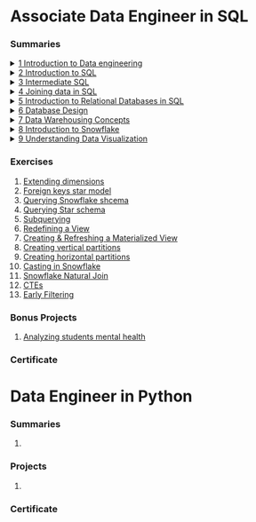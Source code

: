 # Associate Data Engineer in SQL

### Summaries

<details>
    <summary><a href="Courses/DE%20Asociate/1-Understanding%20DE/Understanding%20Data%20Engineering.md"> 1 Introduction to Data engineering </a></summary>

- [Data Structures](Courses/DE%20Asociate/1-Understanding%20DE/Understanding%20Data%20Engineering.md#data-structures)
- [SQL Databases](Courses/DE%20Asociate/1-Understanding%20DE/Understanding%20Data%20Engineering.md#sql-databases)
- [Data Lakes and Data Warehouses](Courses/DE%20Asociate/1-Understanding%20DE/Understanding%20Data%20Engineering.md#data-lakes-and-data-warehouses)
- [Processing Data](Courses/DE%20Asociate/1-Understanding%20DE/Understanding%20Data%20Engineering.md#processing-data)
- [Scheduling Data](Courses/DE%20Asociate/1-Understanding%20DE/Understanding%20Data%20Engineering.md#scheduling-data)
- [Parallel Computing](Courses/DE%20Asociate/1-Understanding%20DE/Understanding%20Data%20Engineering.md#parallel-computing)
- [Cloud Computing](Courses/DE%20Asociate/1-Understanding%20DE/Understanding%20Data%20Engineering.md#cloud-computing)
</details>

<details>
    <summary><a href="Courses/DE%20Asociate/2-Introduction%20to%20SQL/Intro%20to%20SQL.md"> 2 Introduction to SQL </a></summary>

- [Databases](Courses/DE%20Asociate/2-Introduction%20to%20SQL/Intro%20to%20SQL.md#databases)
- [Tables](Courses/DE%20Asociate/2-Introduction%20to%20SQL/Intro%20to%20SQL.md#tables)
- [Data](Courses/DE%20Asociate/2-Introduction%20to%20SQL/Intro%20to%20SQL.md#data)
- [Introducing Queries](Courses/DE%20Asociate/2-Introduction%20to%20SQL/Intro%20to%20SQL.md#introducing-queries)
</details>

<details>
    <summary><a href="Courses/DE%20Asociate/3-Intermediate%20SQL/Intermediate%20SQL.md"> 3 Intermediate SQL </a></summary>

- [Order of Execution](Courses/DE%20Asociate/3-Intermediate%20SQL/Intermediate%20SQL.md#order-of-execution)
- [Formatting](Courses/DE%20Asociate/3-Intermediate%20SQL/Intermediate%20SQL.md#formatting)
- [Order of Execution](Courses/DE%20Asociate/3-Intermediate%20SQL/Intermediate%20SQL.md#order-of-execution)
- [Filtering / WHERE](Courses/DE%20Asociate/3-Intermediate%20SQL/Intermediate%20SQL.md#filtering-/-where)
- [Count](Courses/DE%20Asociate/3-Intermediate%20SQL/Intermediate%20SQL.md#count)
- [Summarizing Data](Courses/DE%20Asociate/3-Intermediate%20SQL/Intermediate%20SQL.md#summarizing-data)
- [Arithmetic](Courses/DE%20Asociate/3-Intermediate%20SQL/Intermediate%20SQL.md#arithmetic)
- [NULL](Courses/DE%20Asociate/3-Intermediate%20SQL/Intermediate%20SQL.md#null)
- [Sorting](Courses/DE%20Asociate/3-Intermediate%20SQL/Intermediate%20SQL.md#sorting)
</details>

<details>
    <summary><a href="Courses/DE%20Asociate/4-Joining%20data%20in%20SQL/Joining%20data%20in%20SQL.md"> 4 Joining data in SQL </a></summary>

- [Defining Relationships](Courses/DE%20Asociate/4-Joining%20data%20in%20SQL/Joining%20data%20in%20SQL.md#defining-relationships)
- [Inner Join](Courses/DE%20Asociate/4-Joining%20data%20in%20SQL/Joining%20data%20in%20SQL.md#inner-join)
- [Multiple Joins](Courses/DE%20Asociate/4-Joining%20data%20in%20SQL/Joining%20data%20in%20SQL.md#multiple-joins)
- [Left and Right Joins](Courses/DE%20Asociate/4-Joining%20data%20in%20SQL/Joining%20data%20in%20SQL.md#left-and-right-joins)
- [Cross Join](Courses/DE%20Asociate/4-Joining%20data%20in%20SQL/Joining%20data%20in%20SQL.md#cross-join)
- [Self Join](Courses/DE%20Asociate/4-Joining%20data%20in%20SQL/Joining%20data%20in%20SQL.md#self-join)
- [Set theory for SQL joins](Courses/DE%20Asociate/4-Joining%20data%20in%20SQL/Joining%20data%20in%20SQL.md#set-theory-for-sql-joins)
- [Subqueries](Courses/DE%20Asociate/4-Joining%20data%20in%20SQL/Joining%20data%20in%20SQL.md#subqueries)
</details>

<details>
    <summary><a href="Courses/DE%20Asociate/5-Intro%20to%20RD%20in%20SQL/Intro%20to%20Relational%20Databases%20in%20SQL.md"> 5 Introduction to Relational Databases in SQL </a></summary>

- [Create Table](Courses/DE%20Asociate/5-Intro%20to%20RD%20in%20SQL/Intro%20to%20Relational%20Databases%20in%20SQL.md#create-table)
- [Migrate Data Between Tables](Courses/DE%20Asociate/5-Intro%20to%20RD%20in%20SQL/Intro%20to%20Relational%20Databases%20in%20SQL.md#migrate-data-between-tables)
- [Database Constraints](Courses/DE%20Asociate/5-Intro%20to%20RD%20in%20SQL/Intro%20to%20Relational%20Databases%20in%20SQL.md#database-constraints)
</details>

<details>
    <summary><a href="Courses/DE%20Asociate/6-DB%20design/Database%20Design.md"> 6 Database Design </a></summary>

- [OLTP and OLAP](Courses/DE%20Asociate/6-DB%20design/Database%20Design.md#oltp-and-olap)
- [Storing Data](Courses/DE%20Asociate/6-DB%20design/Database%20Design.md#storing-data)
- [What is DB Design?](Courses/DE%20Asociate/6-DB%20design/Database%20Design.md#what-is-db-design)
- [Database Schemas and Normalization](Courses/DE%20Asociate/6-DB%20design/Database%20Design.md#database-schemas-and-normalization)
- [Database Views](Courses/DE%20Asociate/6-DB%20design/Database%20Design.md#database-views)
- [Database Roles and Access Control](Courses/DE%20Asociate/6-DB%20design/Database%20Design.md#database-roles-and-access-control)
- [Table Partitioning](Courses/DE%20Asociate/6-DB%20design/Database%20Design.md#table-partitioning)
- [Picking a Database Management System](Courses/DE%20Asociate/6-DB%20design/Database%20Design.md#picking-a-database-management-system)
</details>

<details>
    <summary><a href="Courses/DE%20Asociate/7-Data%20Warehousing/data-warehousing-concepts.md"> 7 Data Warehousing Concepts </a></summary>

- [Data Warehouses vs. Data Lakes](Courses/DE%20Asociate/7-Data%20Warehousing/data-warehousing-concepts.md#data-warehouses-vs-data-lakes)
- [The Warehouse Lifecycle](Courses/DE%20Asociate/7-Data%20Warehousing/data-warehousing-concepts.md#the-warehouse-lifecycle)
- [Layers of a Data Warehouse](Courses/DE%20Asociate/7-Data%20Warehousing/data-warehousing-concepts.md#layers-of-a-data-warehouse)
- [Presentation Layer Groups](Courses/DE%20Asociate/7-Data%20Warehousing/data-warehousing-concepts.md#presentation-layer-groups)
- [Data Warehouse Architectures](Courses/DE%20Asociate/7-Data%20Warehousing/data-warehousing-concepts.md#data-warehouse-architectures)
- [OLAP & OLTP systems (again)](Courses/DE%20Asociate/7-Data%20Warehousing/data-warehousing-concepts.md#olap-and-oltp-systems)
- [Data Warehouse Data Modeling](Courses/DE%20Asociate/7-Data%20Warehousing/data-warehousing-concepts.md#data-warehouse-data-modeling)
- [Kimball's Four Step Process](Courses/DE%20Asociate/7-Data%20Warehousing/data-warehousing-concepts.md#kimballs-four-step-process)
- [Slowly Changing Dimensions](Courses/DE%20Asociate/7-Data%20Warehousing/data-warehousing-concepts.md#slowly-changing-dimensions)
- [Row vs. Column Data Store](Courses/DE%20Asociate/7-Data%20Warehousing/data-warehousing-concepts.md#row-vs-column-data-store)
- [ETL & ELT](Courses/DE%20Asociate/7-Data%20Warehousing/data-warehousing-concepts.md#etl-and-elt)
- [Data Cleaning](Courses/DE%20Asociate/7-Data%20Warehousing/data-warehousing-concepts.md#data-cleaning)
- [On Premise and Cloud Data Warehouses](Courses/DE%20Asociate/7-Data%20Warehousing/data-warehousing-concepts.md#on-premise-and-cloud-data-warehouses)
</details>

<details>
    <summary><a href="Courses/DE%20Asociate/8-Introduction%20to%20Snowflake/intro-to-snowflake.md"> 8 Introduction to Snowflake </a></summary>

- [What is Snowflake?](Courses/DE%20Asociate/8-Introduction%20to%20Snowflake/intro-to-snowflake.md#what-is-snowflake)
- [Snowflake Architecture](Courses/DE%20Asociate/8-Introduction%20to%20Snowflake/intro-to-snowflake.md#snowflake-architecture)
- [Snowflake Competitors](Courses/DE%20Asociate/8-Introduction%20to%20Snowflake/intro-to-snowflake.md#snowflake-competitors)
- [Connectiong to Snowflake and DDL commands](Courses/DE%20Asociate/8-Introduction%20to%20Snowflake/intro-to-snowflake.md#connecting-to-snowflake-and-ddl-commands)
- [Database Structures and DML](Courses/DE%20Asociate/8-Introduction%20to%20Snowflake/intro-to-snowflake.md#database-structures-and-dml)
- [Data Type and Conversion](Courses/DE%20Asociate/8-Introduction%20to%20Snowflake/intro-to-snowflake.md#data-type-and-conversion)
- [Joining in Snowflake](Courses/DE%20Asociate/8-Introduction%20to%20Snowflake/intro-to-snowflake.md#joining-in-snowflake)
- [Handling Semi-structured Data](Courses/DE%20Asociate/8-Introduction%20to%20Snowflake/intro-to-snowflake.md#handling-semi-structured-data)
</details>

<details>
    <summary><a href="Courses/DE%20Asociate/9-Understanding%20Data%20Visualization/understanding-data-visualization.md"> 9 Understanding Data Visualization </a></summary>

- [Three Ways of Getting Insights](Courses/DE%20Asociate/9-Understanding%20Data%20Visualization/understanding-data-visualization.md#three-ways-of-getting-insights)
- [Histograms](Courses/DE%20Asociate/9-Understanding%20Data%20Visualization/understanding-data-visualization.md#histograms)
- [Box Plots](Courses/DE%20Asociate/9-Understanding%20Data%20Visualization/understanding-data-visualization.md#box-plots)
</details>

### Exercises
1. [Extending dimensions](Courses/DE%20Asociate/Exercises/extending-dimensions.md) <br>
2. [Foreign keys star model](Courses/DE%20Asociate/Exercises/foreign-keys-star-model.md) <br>
3. [Querying Snowflake shcema](Courses/DE%20Asociate/Exercises/querying-snowflake-schema.md) <br>
4. [Querying Star schema](Courses/DE%20Asociate/Exercises/querying-star-schema.md) <br>
5. [Subquerying](Courses/DE%20Asociate/Exercises/subquerying.md) <br>
6. [Redefining a View](Courses/DE%20Asociate/Exercises/redefining-a-view.md) <br>
7. [Creating & Refreshing a Materialized View](Courses/DE%20Asociate/Exercises/creating-and-refreshing-materialized-view.md) <br>
8. [Creating vertical partitions](Courses/DE%20Asociate/Exercises/creating-vertical-partitions.md) <br>
9. [Creating horizontal partitions](Courses/DE%20Asociate/Exercises/creating-horizontal-partitions.md) <br>
10. [Casting in Snowflake](Courses/DE%20Asociate/Exercises/data-type-conversion-snowflake.md)<br>
11. [Snowflake Natural Join](Courses/DE%20Asociate/Exercises/snowflake-natural-join.md)<br>
12. [CTEs](Courses/DE%20Asociate/Exercises/cte.md)<br>
13. [Early Filtering](Courses/DE%20Asociate/Exercises/early-filtering.md)<br>

### Bonus Projects
1. [Analyzing students mental health](Courses/DE%20Asociate/Projects/analyzing-students-mental-health/exercise.md)

### Certificate


# Data Engineer in Python
### Summaries
1. 

### Projects
1. 

### Certificate
